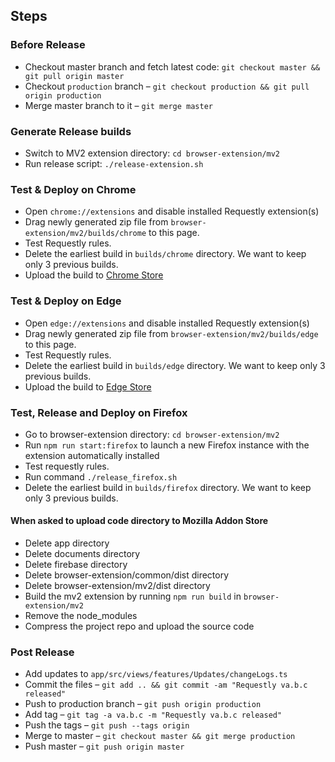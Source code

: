 ## Steps

### Before Release

- Checkout master branch and fetch latest code: `git checkout master && git pull origin master`
- Checkout `production` branch – `git checkout production && git pull origin production`
- Merge master branch to it – `git merge master`

### Generate Release builds

- Switch to MV2 extension directory: `cd browser-extension/mv2`
- Run release script: `./release-extension.sh`

### Test & Deploy on Chrome

- Open `chrome://extensions` and disable installed Requestly extension(s)
- Drag newly generated zip file from `browser-extension/mv2/builds/chrome` to this page.
- Test Requestly rules.
- Delete the earliest build in `builds/chrome` directory. We want to keep only 3 previous builds.
- Upload the build to [Chrome Store](https://chrome.google.com/webstore/developer/dashboard)

### Test & Deploy on Edge

- Open `edge://extensions` and disable installed Requestly extension(s)
- Drag newly generated zip file from `browser-extension/mv2/builds/edge` to this page.
- Test Requestly rules.
- Delete the earliest build in `builds/edge` directory. We want to keep only 3 previous builds.
- Upload the build to [Edge Store](https://partner.microsoft.com/en-us/dashboard/microsoftedge/b3e69bf0-262d-40a8-a4f5-eded941b79eb/packages/overview)

### Test, Release and Deploy on Firefox

- Go to browser-extension directory: `cd browser-extension/mv2`
- Run `npm run start:firefox` to launch a new Firefox instance with the extension automatically installed
- Test requestly rules.
- Run command `./release_firefox.sh`
- Delete the earliest build in `builds/firefox` directory. We want to keep only 3 previous builds.

#### When asked to upload code directory to Mozilla Addon Store
- Delete app directory 
- Delete documents directory
- Delete firebase directory
- Delete browser-extension/common/dist directory
- Delete browser-extension/mv2/dist directory
- Build the mv2 extension by running `npm run build` in `browser-extension/mv2`
- Remove the node_modules 
- Compress the project repo and upload the source code

### Post Release

- Add updates to `app/src/views/features/Updates/changeLogs.ts`
- Commit the files – `git add .. && git commit -am "Requestly va.b.c released"`
- Push to production branch – `git push origin production`
- Add tag – `git tag -a va.b.c -m "Requestly va.b.c released"`
- Push the tags – `git push --tags origin`
- Merge to master – `git checkout master && git merge production`
- Push master – `git push origin master`
